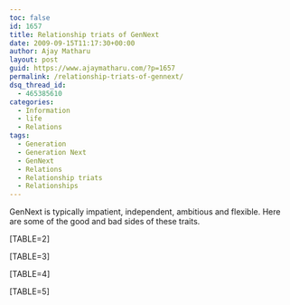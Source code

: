 ```yaml
---
toc: false
id: 1657
title: Relationship triats of GenNext
date: 2009-09-15T11:17:30+00:00
author: Ajay Matharu
layout: post
guid: https://www.ajaymatharu.com/?p=1657
permalink: /relationship-triats-of-gennext/
dsq_thread_id:
  - 465385610
categories:
  - Information
  - life
  - Relations
tags:
  - Generation
  - Generation Next
  - GenNext
  - Relations
  - Relationship triats
  - Relationships
---
```

GenNext is typically impatient, independent, ambitious and flexible. Here are some of the good and bad sides of these traits.

[TABLE=2]

[TABLE=3]

[TABLE=4]

[TABLE=5]
